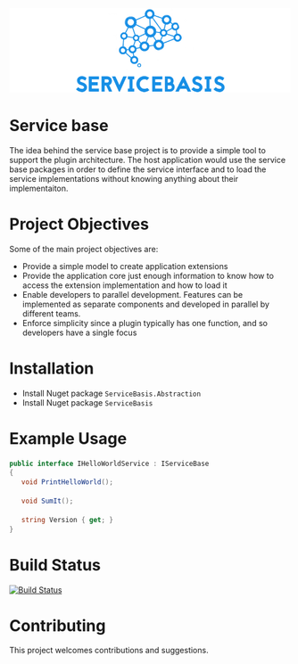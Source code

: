 ![Category overview screenshot](docs/images/Logo.jpg "Base for the plug in architecture")

# Service base
The idea behind the service base project is to provide a simple tool to support the plugin architecture. The host application would use the service base packages in order to define the service interface and to load the service implementations without knowing anything about their implementaiton.

# Project Objectives 

Some of the main project objectives are:

- Provide a simple model to create application extensions
- Provide the application core just enough information to know how to access the extension implementation and how to load it
- Enable developers to parallel development. Features can be implemented as separate components and developed in parallel by different teams.
- Enforce simplicity since a plugin typically has one function, and so developers have a single focus
 
# Installation

- Install Nuget package `ServiceBasis.Abstraction`
- Install Nuget package `ServiceBasis`

# Example Usage

```C#
public interface IHelloWorldService : IServiceBase
{
   void PrintHelloWorld();

   void SumIt();

   string Version { get; }
}
```

# Build Status
[![Build Status](https://vedranfilipovic.visualstudio.com/Build/_apis/build/status/Servicebasis?branchName=master)](https://vedranfilipovic.visualstudio.com/Build/_build/latest?definitionId=2&branchName=master)
 
# Contributing
This project welcomes contributions and suggestions. 
